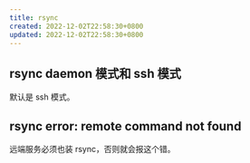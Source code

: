 ```yaml
---
title: rsync
created: 2022-12-02T22:58:30+0800
updated: 2022-12-02T22:58:30+0800
---
```



## rsync daemon 模式和 ssh 模式

默认是 ssh 模式。

## rsync error: remote command not found

远端服务必须也装 rsync，否则就会报这个错。

